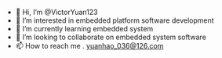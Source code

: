 - 👋 Hi, I’m @VictorYuan123
- 👀 I’m interested in embedded platform software development
- 🌱 I’m currently learning embedded system
- 💞️ I’m looking to collaborate on embedded system software
- 📫 How to reach me . yuanhao_036@126.com

<!---
VictorYuan123/VictorYuan123 is a ✨ special ✨ repository because its `README.md` (this file) appears on your GitHub profile.
You can click the Preview link to take a look at your changes.
--->
